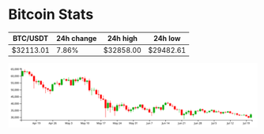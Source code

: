 # Bitcoin Stats

BTC/USDT|24h change|24h high|24h low|
|---|---|---|---|
|$32113.01|7.86%|$32858.00|$29482.61|

<img src="./chart.svg">
